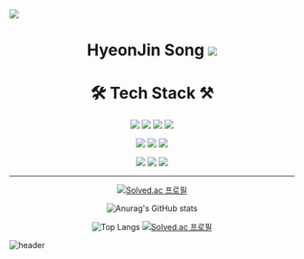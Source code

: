 <img src="https://capsule-render.vercel.app/api?type=waving&color=gradient&height=250&section=header&text=GodJin%20Song&desc=Back-end%20developer&descSize=30&descAlign=65&fontSize=90&fontAlign=50&fontAlignY=33&animation=twinkling" />

# <h1 align="center">HyeonJin Song <img src="https://img.shields.io/badge/Gym junkie-gray?style=flat&logo=riotgames&logoColor=white" /></h1>
<div align="center">
  <div>
    <h1 align="center">🛠️ Tech Stack ⚒️ </h1>
    <img src="https://img.shields.io/badge/Java-007396?style=flat-square&logo=Java&logoColor=white"/>
    <img src="https://img.shields.io/badge/Spring-6DB33F?style=flat-square&logo=Spring&logoColor=white">
    <img src="https://img.shields.io/badge/SpringBoot-6DB33F?style=flat-square&logo=SpringBoot&logoColor=white">
    <img src="https://img.shields.io/badge/Python-3776AB?style=flat-square&logo=Python&logoColor=white">
    <p></p>
    <img src="https://img.shields.io/badge/Oracle-F80000?style=flat-square&logo=Oracle&logoColor=white">
    <img src="https://img.shields.io/badge/MySQL-4479A1?style=flat-square&logo=MySQL&logoColor=white">
    <img src="https://img.shields.io/badge/MariaDB-003545?style=flat-square&logo=MariaDB&logoColor=white">
    <p></p>
    <img src="https://img.shields.io/badge/HTML5-E34F26?style=flat-square&logo=HTML5&logoColor=white"/>
    <img src="https://img.shields.io/badge/CSS3-1572B6?style=flat-square&logo=CSS3&logoColor=white"/>
    <img src="https://img.shields.io/badge/JavaScript-F7DF1E?style=flat-square&logo=JavaScript&logoColor=white"/>
  </div>
</div>
  
---
<div align="center">

[![Solved.ac
프로필](http://mazassumnida.wtf/api/mini/generate_badge?boj=shwj203)](https://solved.ac/{handle})

![Anurag's GitHub stats](https://github-readme-stats.vercel.app/api?username=SongHyeonJin&theme=material-palenight&show_icons=true)

![Top Langs](https://github-readme-stats.vercel.app/api/top-langs/?username=SongHyeonJin&layout=compact&theme=material-palenight)
[![Solved.ac
프로필](http://mazassumnida.wtf/api/v2/generate_badge?boj=shwj203)](https://solved.ac/{handle})

</div>

![header](https://capsule-render.vercel.app/api?type=waving&color=gradient&height=150&section=footer&fontSize=90&animation=twinkling)
